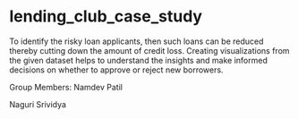 # lending_club_case_study

To identify the risky loan applicants,  then such loans can be reduced thereby cutting down the amount of credit loss.
Creating visualizations from the given dataset helps to understand the insights and make informed decisions on whether to approve or reject new borrowers.


Group Members:
Namdev Patil

Naguri Srividya
